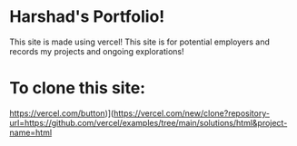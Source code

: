 # Harshad's Portfolio!
This site is made using vercel!
This site is for potential employers and records my projects and ongoing explorations!


# To clone this site: 

https://vercel.com/button)](https://vercel.com/new/clone?repository-url=https://github.com/vercel/examples/tree/main/solutions/html&project-name=html
